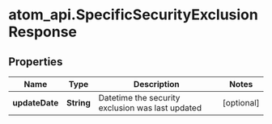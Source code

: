 # atom_api.SpecificSecurityExclusionResponse

## Properties
Name | Type | Description | Notes
------------ | ------------- | ------------- | -------------
**updateDate** | **String** | Datetime the security exclusion was last updated | [optional] 


